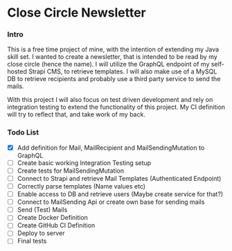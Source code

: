 # Close Circle Newsletter

### Intro
This is a free time project of mine, with the intention of extending my Java 
skill set. I wanted to create a newsletter, that is intended to be read by my
close circle (hence the name). I will utilize the GraphQL endpoint
of my self-hosted Strapi CMS, to retrieve templates. I will also make use of
a MySQL DB to retrieve recipients and probably use a third party service to 
send the mails.

With this project I will also focus on test driven development and rely on
integration testing to extend the functionality of this project. My 
CI definition will try to reflect that, and take work of my back.

### Todo List

- [x] Add definition for Mail, MailRecipient and MailSendingMutation to GraphQL
- [ ] Create basic working Integration Testing setup
- [ ] Create tests for MailSendingMutation
- [ ] Connect to Strapi and retrieve Mail Templates (Authenticated Endpoint)
- [ ] Correctly parse templates (Name values etc)
- [ ] Enable access to DB and retrieve users (Maybe create service for that?)
- [ ] Connect to MailSending Api or create own base for sending mails
- [ ] Send (Test) Mails
- [ ] Create Docker Definition 
- [ ] Create GitHub CI Definition
- [ ] Deploy to server
- [ ] Final tests